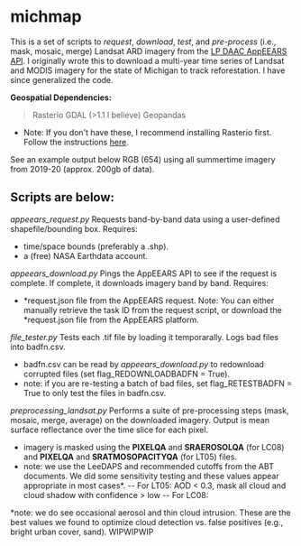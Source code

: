# michmap


This is a set of scripts to *request*, *download*, *test*, and *pre-process* (i.e., mask, mosaic, merge) Landsat ARD imagery from the [LP DAAC AppEEARS API](https://lpdaacsvc.cr.usgs.gov/appeears/). I originally wrote this to download a multi-year time series of Landsat and MODIS imagery for the state of Michigan to track reforestation. I have since generalized the code.

**Geospatial Dependencies:**
> Rasterio 
> GDAL (>1.1 I believe)
> Geopandas
- Note: If you don't have these, I recommend installing Rasterio first. Follow the instructions [here](https://rasterio.readthedocs.io/en/latest/installation.html).

See an example output below RGB (654) using all summertime imagery from 2019-20 (approx. 200gb of data).


## Scripts are below:

*appeears_request.py* Requests band-by-band data using a user-defined shapefile/bounding box. 
Requires:
- time/space bounds (preferably a .shp). 
- a (free) NASA Earthdata account.

*appeears_download.py* Pings the AppEEARS API to see if the request is complete. If complete, it downloads imagery band by band.
Requires:
- \*request.json file from the AppEEARS request. Note: You can either manually retrieve the task ID from the request script, or download the \*request.json file from the AppEEARS platform.

*file_tester.py* Tests each .tif file by loading it temporarally. Logs bad files into badfn.csv.
- badfn.csv can be read by *appeears_download.py* to redownload corrupted files (set flag_REDOWNLOADBADFN = True).
- note: if you are re-testing a batch of bad files, set flag_RETESTBADFN = True to only test the files in badfn.csv.

*preprocessing_landsat.py* Performs a suite of pre-processing steps (mask, mosaic, merge, average) on the downloaded imagery. Output is mean surface reflectance over the time slice for each pixel. 
- imagery is masked using the **PIXELQA** and **SRAEROSOLQA** (for LC08) and **PIXELQA** and **SRATMOSOPACITYQA** (for LT05) files. 
- note: we use the LeeDAPS and recommended cutoffs from the ABT documents. We did some sensitivity testing and these values appear appropriate in most cases*. 
-- For LT05: AOD < 0.3, mask all cloud and cloud shadow with confidence > low
-- For LC08: 


*note: we do see occasional aerosol and thin cloud intrusion. These are the best values we found to optimize cloud detection vs. false positives (e.g., bright urban cover, sand).
WIPWIPWIP
